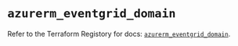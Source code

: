 # `azurerm_eventgrid_domain`

Refer to the Terraform Registory for docs: [`azurerm_eventgrid_domain`](https://registry.terraform.io/providers/hashicorp/azurerm/3.74.0/docs/resources/eventgrid_domain).
